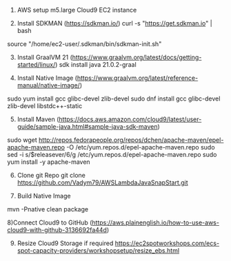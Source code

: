 1) AWS setup m5.large Cloud9 EC2 instance

2) Install SDKMAN   (https://sdkman.io/)
curl -s "https://get.sdkman.io" | bash

source "/home/ec2-user/.sdkman/bin/sdkman-init.sh"

3) Install GraalVM 21  (https://www.graalvm.org/latest/docs/getting-started/linux/)
sdk install java 21.0.2-graal

4) Install Native Image  (https://www.graalvm.org/latest/reference-manual/native-image/)

sudo yum install gcc glibc-devel zlib-devel
sudo dnf install gcc glibc-devel zlib-devel libstdc++-static

5) Install Maven  (https://docs.aws.amazon.com/cloud9/latest/user-guide/sample-java.html#sample-java-sdk-maven)

sudo wget http://repos.fedorapeople.org/repos/dchen/apache-maven/epel-apache-maven.repo -O /etc/yum.repos.d/epel-apache-maven.repo
sudo sed -i s/\$releasever/6/g /etc/yum.repos.d/epel-apache-maven.repo
sudo yum install -y apache-maven

6) Clone git Repo
git clone https://github.com/Vadym79/AWSLambdaJavaSnapStart.git

7) Build Native Image

mvn -Pnative clean package

8)Connect Cloud9 to GitHub (https://aws.plainenglish.io/how-to-use-aws-cloud9-with-github-3136692fa44d)

9) Resize Cloud9 Storage if required https://ec2spotworkshops.com/ecs-spot-capacity-providers/workshopsetup/resize_ebs.html